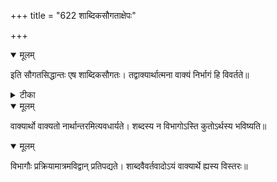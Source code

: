 +++
title = "622 शाब्दिकसौगताक्षेपः"

+++


<details open><summary>मूलम्</summary>

इति सौगतसिद्धान्तः एष शाब्दिकसौगतः। तद्वाक्यार्थात्मना वाक्यं निर्भागं हि विवर्तते॥
</details>



<details><summary>टीका</summary>

न्या. र.[941]
</details>



<details open><summary>मूलम्</summary>

वाक्यार्थो वाक्यतो नार्थान्तरमित्यवधार्यते। शब्दस्य न विभागोऽस्ति कुतोऽर्थस्य भविष्यति॥
</details>



<details open><summary>मूलम्</summary>

विभागौः प्रक्रियामात्रमविद्वान् प्रतिपद्यते। शाब्दवैवर्तवादोऽयं वाक्यार्थे ह्यस्य विस्तरः॥
</details>


